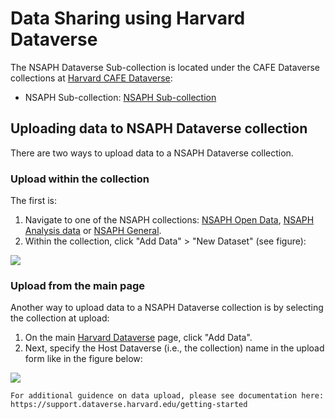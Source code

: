 # Data Sharing using Harvard Dataverse

The NSAPH Dataverse Sub-collection is located under the CAFE Dataverse collections at [Harvard CAFE Dataverse](https://dataverse.harvard.edu/dataverse.xhtml?alias=CAFE):

- NSAPH Sub-collection: [NSAPH Sub-collection](https://dataverse.harvard.edu/dataverse/nsaph)

## Uploading data to NSAPH Dataverse collection

There are two ways to upload data to a NSAPH Dataverse collection. 

### Upload within the collection

The first is:

1. Navigate to one of the NSAPH collections: [NSAPH Open Data](https://dataverse.harvard.edu/dataverse/nsaphopendata), 
[NSAPH Analysis data](https://dataverse.harvard.edu/dataverse/nsaphanalysis) or 
[NSAPH General](https://dataverse.harvard.edu/dataverse/biostats).
2. Within the collection, click "Add Data" > "New Dataset" (see figure):

![](imgs/dv1.jpg)


### Upload from the main page

Another way to upload data to a NSAPH Dataverse collection is by selecting the collection at upload:

1. On the main [Harvard Dataverse](https://dataverse.harvard.edu) page, click "Add Data".
2. Next, specify the Host Dataverse (i.e., the collection) name in the upload form like in the figure below:

![](imgs/dv2.png)

```{note}
For additional guidence on data upload, please see documentation here: https://support.dataverse.harvard.edu/getting-started
```
